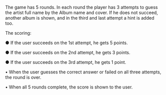 The game has 5 rounds.
In each round the player has 3 attempts to guess the artist full name by the Album name and cover.
If he does not succeed, another album is shown, and in the third and last attempt a hint is added too.

The scoring:

● If the user succeeds on the 1st attempt, he gets 5 points.

● If the user succeeds on the 2nd attempt, he gets 3 points.

● If the user succeeds on the 3rd attempt, he gets 1 point.

• When the user guesses the correct answer or failed on all three attempts, the
round is over.

• When all 5 rounds complete, the score is shown to the user.
